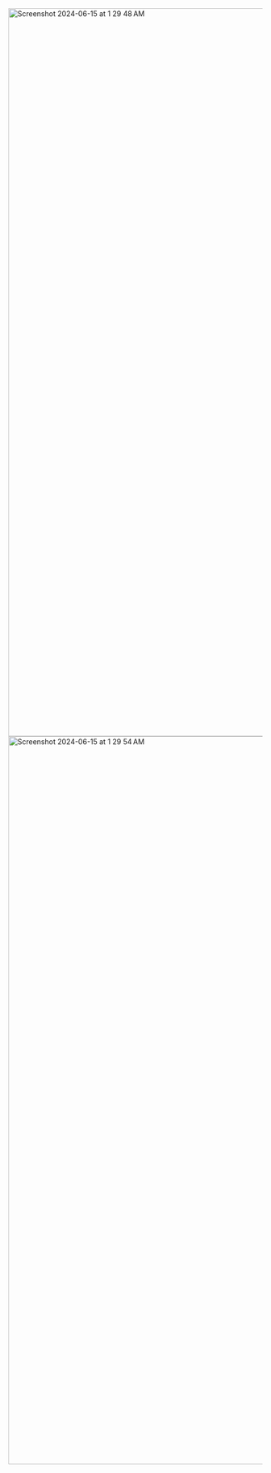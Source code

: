 <img width="1440" alt="Screenshot 2024-06-15 at 1 29 48 AM" src="https://github.com/mohidmahin20/FoodWeb/assets/86875694/535551d7-5c34-4105-9046-2d52e06ef9fa">
<img width="1440" alt="Screenshot 2024-06-15 at 1 29 54 AM" src="https://github.com/mohidmahin20/FoodWeb/assets/86875694/effb3524-9d6c-455d-b1fc-8d58dab645e3">
